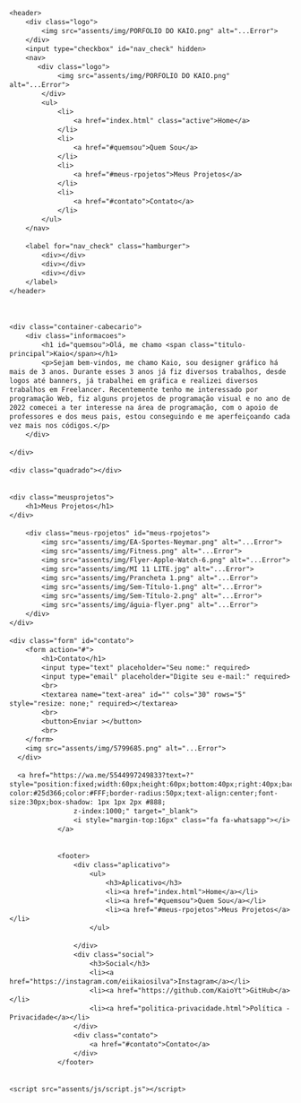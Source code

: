 <!DOCTYPE html>
<html lang="pt-br">
<head>
    <meta charset="UTF-8">
    <meta http-equiv="X-UA-Compatible" content="IE=edge">
    <link rel="stylesheet" href="https://maxcdn.bootstrapcdn.com/font-awesome/4.5.0/css/font-awesome.min.css">
    <script src="https://ajax.googleapis.com/ajax/libs/jquery/3.4.1/jquery.min.js"></script>
    <meta name="viewport" content="width=device-width, initial-scale=1.0">
    <link rel="stylesheet" href="assents/css/style.css">
    <title>Meu Portfolio - Kaio</title>
    <link rel="shortcut icon" href="favicon.png" type="image/x-icon">
</head>
<body onload="checkCookie()">

    
    <header>
        <div class="logo">
            <img src="assents/img/PORFOLIO DO KAIO.png" alt="...Error">
        </div>
        <input type="checkbox" id="nav_check" hidden>
        <nav>
           <div class="logo">
                <img src="assents/img/PORFOLIO DO KAIO.png" alt="...Error">
            </div>
            <ul>
                <li>
                    <a href="index.html" class="active">Home</a>
                </li>
                <li>
                    <a href="#quemsou">Quem Sou</a>
                </li>
                <li>
                    <a href="#meus-rpojetos">Meus Projetos</a>
                </li>
                <li>
                    <a href="#contato">Contato</a>
                </li>
            </ul>
        </nav>

        <label for="nav_check" class="hamburger">
            <div></div>
            <div></div>
            <div></div>
        </label>
    </header>

    
    
    <div class="container-cabecario">
        <div class="informacoes">
            <h1 id="quemsou">Olá, me chamo <span class="titulo-principal">Kaio</span></h1>
            <p>Sejam bem-vindos, me chamo Kaio, sou designer gráfico há mais de 3 anos. Durante esses 3 anos já fiz diversos trabalhos, desde logos até banners, já trabalhei em gráfica e realizei diversos trabalhos em Freelancer. Recentemente tenho me interessado por programação Web, fiz alguns projetos de programação visual e no ano de 2022 comecei a ter interesse na área de programação, com o apoio de professores e dos meus pais, estou conseguindo e me aperfeiçoando cada vez mais nos códigos.</p>
        </div>
        
    </div>

    <div class="quadrado"></div>


    <div class="meusprojetos">
        <h1>Meus Projetos</h1>
    </div>
    
        <div class="meus-rpojetos" id="meus-rpojetos">
            <img src="assents/img/EA-Sportes-Neymar.png" alt="...Error">
            <img src="assents/img/Fitness.png" alt="...Error">
            <img src="assents/img/Flyer-Apple-Watch-6.png" alt="...Error">
            <img src="assents/img/MI 11 LITE.jpg" alt="...Error">
            <img src="assents/img/Prancheta 1.png" alt="...Error">
            <img src="assents/img/Sem-Título-1.png" alt="...Error">
            <img src="assents/img/Sem-Título-2.png" alt="...Error">
            <img src="assents/img/águia-flyer.png" alt="...Error">
        </div>
    </div>

    <div class="form" id="contato">
        <form action="#">
            <h1>Contato</h1>
            <input type="text" placeholder="Seu nome:" required>
            <input type="email" placeholder="Digite seu e-mail:" required>
            <br>
            <textarea name="text-area" id="" cols="30" rows="5" style="resize: none;" required></textarea>
            <br>
            <button>Enviar ></button>
            <br>
        </form>
        <img src="assents/img/5799685.png" alt="...Error">
      </div>

      <a href="https://wa.me/5544997249833?text=?" style="position:fixed;width:60px;height:60px;bottom:40px;right:40px;background-color:#25d366;color:#FFF;border-radius:50px;text-align:center;font-size:30px;box-shadow: 1px 1px 2px #888;
                    z-index:1000;" target="_blank">
                    <i style="margin-top:16px" class="fa fa-whatsapp"></i>
                </a>
    

                <footer>
                    <div class="aplicativo">
                        <ul>
                            <h3>Aplicativo</h3>
                            <li><a href="index.html">Home</a></li>
                            <li><a href="#quemsou">Quem Sou</a></li>
                            <li><a href="#meus-rpojetos">Meus Projetos</a></li>
                        </ul>
            
                    </div>
                    <div class="social">
                        <h3>Social</h3>
                        <li><a href="https://instagram.com/eiikaiosilva">Instagram</a></li>
                        <li><a href="https://github.com/KaioYt">GitHub</a></li>
                        <li><a href="politica-privacidade.html">Política - Privacidade</a></li>
                    </div>
                    <div class="contato">
                        <a href="#contato">Contato</a>
                    </div>
                </footer>
                

    <script src="assents/js/script.js"></script>
</body>
</html>
